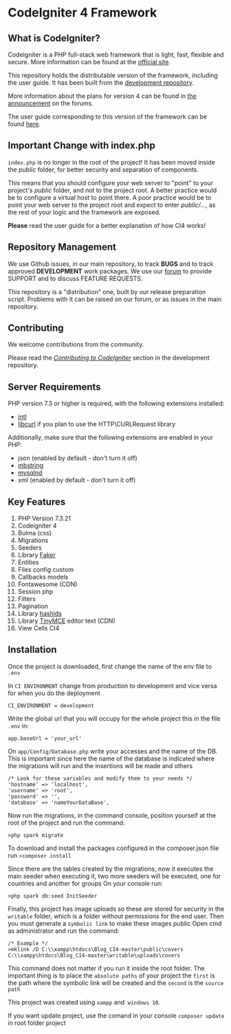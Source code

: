 # CodeIgniter 4 Framework

## What is CodeIgniter?

CodeIgniter is a PHP full-stack web framework that is light, fast, flexible and secure.
More information can be found at the [official site](http://codeigniter.com).

This repository holds the distributable version of the framework,
including the user guide. It has been built from the
[development repository](https://github.com/codeigniter4/CodeIgniter4).

More information about the plans for version 4 can be found in [the announcement](http://forum.codeigniter.com/thread-62615.html) on the forums.

The user guide corresponding to this version of the framework can be found
[here](https://codeigniter4.github.io/userguide/).


## Important Change with index.php

`index.php` is no longer in the root of the project! It has been moved inside the *public* folder,
for better security and separation of components.

This means that you should configure your web server to "point" to your project's *public* folder, and
not to the project root. A better practice would be to configure a virtual host to point there. A poor practice would be to point your web server to the project root and expect to enter *public/...*, as the rest of your logic and the
framework are exposed.

**Please** read the user guide for a better explanation of how CI4 works!

## Repository Management

We use Github issues, in our main repository, to track **BUGS** and to track approved **DEVELOPMENT** work packages.
We use our [forum](http://forum.codeigniter.com) to provide SUPPORT and to discuss
FEATURE REQUESTS.

This repository is a "distribution" one, built by our release preparation script.
Problems with it can be raised on our forum, or as issues in the main repository.

## Contributing

We welcome contributions from the community.

Please read the [*Contributing to CodeIgniter*](https://github.com/codeigniter4/CodeIgniter4/blob/develop/CONTRIBUTING.md) section in the development repository.

## Server Requirements

PHP version 7.3 or higher is required, with the following extensions installed:

- [intl](http://php.net/manual/en/intl.requirements.php)
- [libcurl](http://php.net/manual/en/curl.requirements.php) if you plan to use the HTTP\CURLRequest library

Additionally, make sure that the following extensions are enabled in your PHP:

- json (enabled by default - don't turn it off)
- [mbstring](http://php.net/manual/en/mbstring.installation.php)
- [mysqlnd](http://php.net/manual/en/mysqlnd.install.php)
- xml (enabled by default - don't turn it off)

## Key Features

1. PHP Version 7.3.21
2. Codeigniter 4
3. Bulma (css)
4. Migrations
5. Seeders
6. Library [Faker](https://github.com/fzaninotto/Faker)
7. Entities
8. Files config custom
9. Callbacks models
10. Fontawesome (CDN)
11. Session php
12. Filters
13. Pagination
14. Library [hashids](https://github.com/vinkla/hashids)
15. Library [TinyMCE](https://cdnjs.com/libraries/tinymce) editor text (CDN)
16. View Cells CI4

## Installation

Once the project is downloaded, first change the name of the env file to `.env`

In `CI ENVIRONMENT` change from production to development and vice versa for when you do the deployment
```
CI_ENVIRONMENT = development
```
Write the global url that you will occupy for the whole project this in the file `.env` in:
```
app.baseUrl = 'your_url'
```
On `app/Config/Database.php` write your accesses and the name of the DB. This is important since here the name of the database is indicated where the migrations will run and the insertions will be made and others
```
/* Look for these variables and modify them to your needs */
'hostname' => 'localhost',
'username' => 'root',
'password' => '',
'database' => 'nameYourDataBase',
```
Now run the migrations, in the command console, position yourself at the root of the project and run the command:
```
>php spark migrate
```
To download and install the packages configured in the composer.json file run `>composer install`

Since there are the tables created by the migrations, now it executes the main seeder when executing it, two more seeders will be executed, one for countries and another for groups
On your console run:
```
>php spark db:seed InitSeeder
```
Finally, this project has image uploads so these are stored for security in the `writable` folder, which is a folder without permissions for the end user. Then you must generate a `symbolic link` to make these images public
Open cmd as administrator and run the command:
```
/* Example */
>mklink /D C:\\xampp\htdocs\Blog_CI4-master\public\covers C:\\xampp\htdocs\Blog_CI4-master\writable\uploads\covers
```
This command does not matter if you run it inside the root folder. The important thing is to place the `absolute paths` of your project the `first` is the path where the symbolic link will be created and the `second` is the `source path`

This project was created using `xampp` and` windows 10`.

If you want update project, use the comand in your console `composer update` in root folder project
